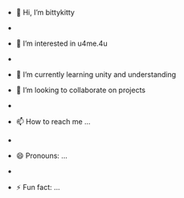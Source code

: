 - 👋 Hi, I’m bittykitty
- 
- 👀 I’m interested in u4me.4u
- 
- 🌱 I’m currently learning unity and understanding 
  
- 💞️ I’m looking to collaborate on projects
- 
- 📫 How to reach me ...
- 

- 😄 Pronouns: ...
- 
- ⚡ Fun fact: ...

<!---
MaryAndMoore/MaryAndMoore is a ✨ special ✨ repository because its `README.md` (this file) appears on your GitHub profile.
You can click the Preview link to take a look at your changes.
--->

